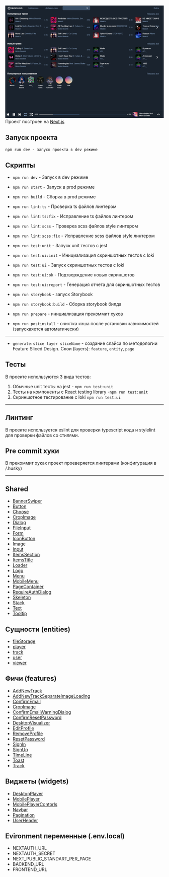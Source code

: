 ![Intro](Intro.png)
Проект построен на [Next.js](https://nextjs.org/)

## Запуск проекта

```
npm run dev - запуск проекта в dev режиме
```

## Скрипты

- `npm run dev` - Запуск в dev режиме
- `npm run start` - Запуск в prod режиме
- `npm run build` - Сборка в prod режиме

- `npm run lint:ts` - Проверка ts файлов линтером
- `npm run lint:ts:fix` - Исправление ts файлов линтером

- `npm run lint:scss` - Проверка scss файлов style линтером
- `npm run lint:scss:fix` - Исправление scss файлов style линтером

- `npm run test:unit` - Запуск unit тестов с jest

- `npm run test:ui:init` - Инициализация скриншотных тестов с loki
- `npm run test:ui` - Запуск скриншотных тестов с loki
- `npm run test:ui:ok` - Подтверждение новых скриншотов
- `npm run test:ui:report` - Генерация отчета для скриншотных тестов

- `npm run storybook` - запуск Storybook
- `npm run storybook:build` - Сборка storybook билда

- `npm run prepare` - инициализация прекоммит хуков

- `npm run postinstall` - очистка кэша после установки зависимостей (запускаяется автоматически)
----
- `generate:slice layer sliceName` - создание слайса по методологии Feature Sliced Design.
Cлои (layers): `feature`, `entity`, `page`

## Тесты

В проекте используются 3 вида тестов:
1) Обычные unit тесты на jest - `npm run test:unit`
2) Тесты на компоненты с React testing library -`npm run test:unit`
3) Скриншотное тестирование с loki `npm run test:ui`

----

## Линтинг

В проекте используется eslint для проверки typescript кода и stylelint для проверки файлов со стилями.

## Pre commit хуки

В прекоммит хуках проект проеверяется линтерами (конфигурация в /.husky)


----
## Shared

- [BannerSwiper](/src/shared/ui/BannerSwiper)
- [Button](/src/shared/ui/Button)
- [Choose](/src/shared/ui/Choose)
- [CropImage](/src/shared/ui/CropImage)
- [Dialog](/src/shared/ui/Dialog)
- [FileInput](/src/shared/ui/FileInput)
- [Form](/src/shared/ui/Form)
- [IconButton](/src/shared/ui/IconButton)
- [Image](/src/shared/ui/Image)
- [Input](/src/shared/ui/Input)
- [ItemsSection](/src/shared/ui/ItemsSection)
- [ItemsTitle](/src/shared/ui/ItemsTitle)
- [Loader](/src/shared/ui/Loader)
- [Logo](/src/shared/ui/Logo)
- [Menu](/src/shared/ui/Menu)
- [MobileMenu](/src/shared/ui/MobileMenu)
- [PageContainer](/src/shared/ui/PageContainer)
- [RequireAuthDialog](/src/shared/ui/RequireAuthDialog)
- [Skeleton](/src/shared/ui/Skeleton)
- [Stack](/src/shared/ui/Stack)
- [Text](/src/shared/ui/Text)
- [Tooltip](/src/shared/ui/Tooltip)


## Сущности (entities)

- [fileStorage](/src/entity/fileStorage)
- [player](/src/entity/player)
- [track](/src/entity/track)
- [user](/src/entity/user)
- [viewer](/src/entity/viewer)

## Фичи (features)

- [AddNewTrack](/src/feature/AddNewTrack)
- [AddNewTrackSeparateImageLoading](/src/feature/AddNewTrackSeparateImageLoading)
- [ConfirmEmail](/src/feature/ConfirmEmail)
- [CropImage](/src/feature/CropImage)
- [ConfirmEmailWarningDialog](/src/feature/ConfirmEmailWarningDialog)
- [ConfirmResetPassword](/src/feature/ConfirmResetPassword)
- [DesktopVisualizer](/src/feature/DesktopVisualizer)
- [EditProfile](/src/feature/EditProfile)
- [RemoveProfile](/src/feature/RemoveProfile)
- [ResetPassword](/src/feature/ResetPassword)
- [SignIn](/src/feature/SignIn)
- [SignUp](/src/feature/SignUp)
- [TimeLine](/src/feature/TimeLine)
- [Toast](/src/feature/Toast)
- [Track](/src/feature/Track)


## Виджеты (widgets)

- [DesktopPlayer](/src/widgets/DesktopPlayer)
- [MobilePlayer](/src/widgets/MobilePlayer)
- [MobilePlayerContorls](/src/widgets/MobilePlayerContorls)
- [Navbar](/src/widgets/Navbar)
- [Pagination](/src/widgets/Pagination)
- [UserHeader](/src/widgets/UserHeader)


## Evironment переменные (.env.local)

- NEXTAUTH_URL
- NEXTAUTH_SECRET
- NEXT_PUBLIC_STANDART_PER_PAGE
- BACKEND_URL
- FRONTEND_URL